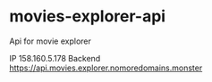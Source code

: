 # movies-explorer-api
Api for movie explorer

IP 158.160.5.178
Backend https://api.movies.explorer.nomoredomains.monster
